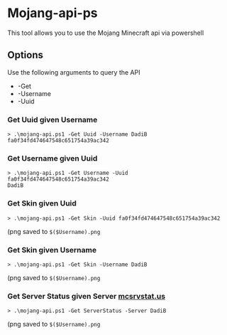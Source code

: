 # Mojang-api-ps
This tool allows you to use the Mojang Minecraft api via powershell

## Options
Use the following arguments to query the API
 
 - -Get
 - -Username
 - -Uuid
 
### Get Uuid given Username
```
> .\mojang-api.ps1 -Get Uuid -Username DadiB
fa0f34fd474647548c651754a39ac342
```

### Get Username given Uuid
```
> .\mojang-api.ps1 -Get Username -Uuid fa0f34fd474647548c651754a39ac342
DadiB
```

### Get Skin given Uuid
```
> .\mojang-api.ps1 -Get Skin -Uuid fa0f34fd474647548c651754a39ac342
```
(png saved to `$($Username).png`

### Get Skin given Username
```
> .\mojang-api.ps1 -Get Skin -Username DadiB
```
(png saved to `$($Username).png`

### Get Server Status given Server [mcsrvstat.us](https://mcsrvstat.us/)
```
> .\mojang-api.ps1 -Get ServerStatus -Server DadiB
```
(png saved to `$($Username).png`
